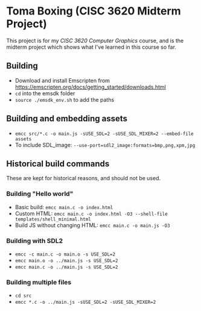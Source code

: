 # Toma Boxing (CISC 3620 Midterm Project)

This project is for my _CISC 3620 Computer Graphics_ course, and is the midterm project which shows what I've learned in this course so far.

## Building
- Download and install Emscripten from <https://emscripten.org/docs/getting_started/downloads.html>
- `cd` into the emsdk folder
- `source ./emsdk_env.sh` to add the paths

## Building and embedding assets
- `emcc src/*.c -o main.js -sUSE_SDL=2 -sUSE_SDL_MIXER=2 --embed-file assets`
- To include SDL_image: `--use-port=sdl2_image:formats=bmp,png,xpm,jpg`

## Historical build commands
These are kept for historical reasons, and should not be used.

### Building "Hello world"
- Basic build: `emcc main.c -o index.html`
- Custom HTML: `emcc main.c -o index.html -O3 --shell-file templates/shell_minimal.html`
- Build JS without changing HTML: `emcc main.c -o main.js -O3`

### Building with SDL2
- `emcc -c main.c -o main.o -s USE_SDL=2`
- `emcc main.o -o ../main.js -s USE_SDL=2`
- `emcc main.c -o ../main.js -s USE_SDL=2`

### Building multiple files
- `cd src`
- `emcc *.c -o ../main.js -sUSE_SDL=2 -sUSE_SDL_MIXER=2`
